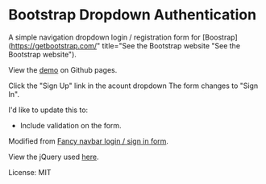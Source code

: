 Bootstrap Dropdown Authentication
=================================

A simple navigation dropdown login / registration form for [Boostrap](https://getbootstrap.com/" title="See the Bootstrap website "See the Bootstrap website").

View the [demo](https://craigvantonder.github.io/bootstrap-dropdown-authentication/ "See the demo on github pages") on Github pages.

Click the "Sign Up" link in the acount dropdown
The form changes to "Sign In".

I'd like to update this to:

- Include validation on the form.

Modified from [Fancy navbar login / sign in form](http://bootsnipp.com/snippets/featured/fancy-navbar-login-sign-in-form "See abudayahs&rsquo; snippet on bootsnipp.com").

View the jQuery used [here](https://craigvantonder.github.io/bootstrap-dropdown-authentication/dropdown-authentication.js "See the jQuery used for this").

License: MIT
